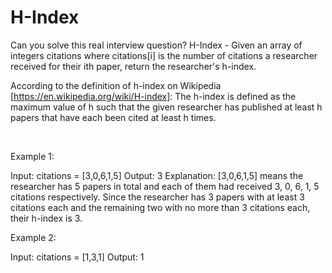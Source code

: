 # H-Index

Can you solve this real interview question? H-Index - Given an array of integers citations where citations[i] is the number of citations a researcher received for their ith paper, return the researcher's h-index.

According to the definition of h-index on Wikipedia [https://en.wikipedia.org/wiki/H-index]: The h-index is defined as the maximum value of h such that the given researcher has published at least h papers that have each been cited at least h times.

 

Example 1:


Input: citations = [3,0,6,1,5]
Output: 3
Explanation: [3,0,6,1,5] means the researcher has 5 papers in total and each of them had received 3, 0, 6, 1, 5 citations respectively.
Since the researcher has 3 papers with at least 3 citations each and the remaining two with no more than 3 citations each, their h-index is 3.


Example 2:


Input: citations = [1,3,1]
Output: 1